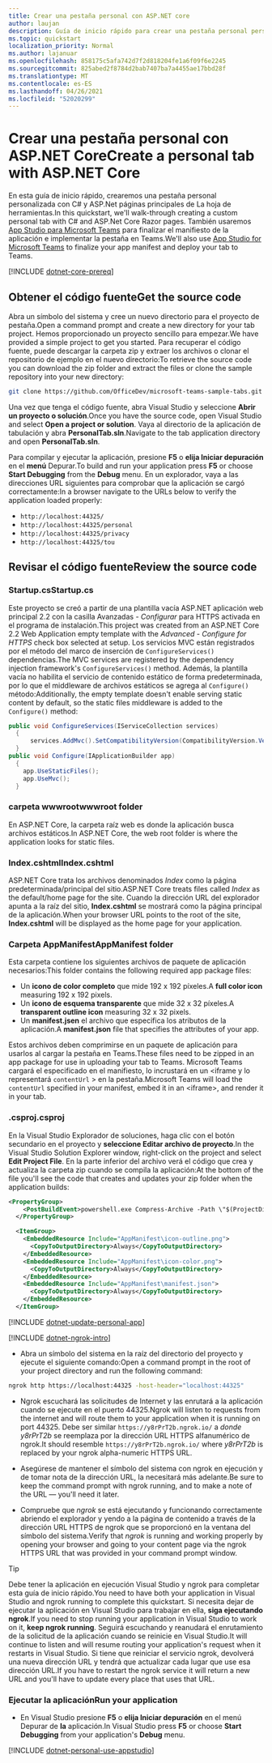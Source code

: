 ```yaml
---
title: Crear una pestaña personal con ASP.NET core
author: laujan
description: Guía de inicio rápido para crear una pestaña personal personalizada con ASP.NET Core.
ms.topic: quickstart
localization_priority: Normal
ms.author: lajanuar
ms.openlocfilehash: 858175c5afa742d7f2d818204fe1a6f09f6e2245
ms.sourcegitcommit: 825abed2f8784d2bab7407ba7a4455ae17bbd28f
ms.translationtype: MT
ms.contentlocale: es-ES
ms.lasthandoff: 04/26/2021
ms.locfileid: "52020299"
---
```

# <a name="create-a-personal-tab-with-aspnet-core"></a><span data-ttu-id="9eea8-103">Crear una pestaña personal con ASP.NET Core</span><span class="sxs-lookup"><span data-stu-id="9eea8-103">Create a personal tab with ASP.NET Core</span></span>

<span data-ttu-id="9eea8-104">En esta guía de inicio rápido, crearemos una pestaña personal personalizada con C# y ASP.Net páginas principales de La hoja de herramientas.</span><span class="sxs-lookup"><span data-stu-id="9eea8-104">In this quickstart, we'll walk-through creating a custom personal tab with C# and ASP.Net Core Razor pages.</span></span> <span data-ttu-id="9eea8-105">También usaremos [App Studio para Microsoft Teams](~/concepts/build-and-test/app-studio-overview.md) para finalizar el manifiesto de la aplicación e implementar la pestaña en Teams.</span><span class="sxs-lookup"><span data-stu-id="9eea8-105">We'll also use [App Studio for Microsoft Teams](~/concepts/build-and-test/app-studio-overview.md) to finalize your app manifest and deploy your tab to Teams.</span></span>

[!INCLUDE [dotnet-core-prereq](~/includes/tabs/dotnet-core-prereq.md)]

## <a name="get-the-source-code"></a><span data-ttu-id="9eea8-106">Obtener el código fuente</span><span class="sxs-lookup"><span data-stu-id="9eea8-106">Get the source code</span></span>

<span data-ttu-id="9eea8-107">Abra un símbolo del sistema y cree un nuevo directorio para el proyecto de pestaña.</span><span class="sxs-lookup"><span data-stu-id="9eea8-107">Open a command prompt and create a new directory for your tab project.</span></span> <span data-ttu-id="9eea8-108">Hemos proporcionado un proyecto sencillo para empezar.</span><span class="sxs-lookup"><span data-stu-id="9eea8-108">We have provided a simple project to get you started.</span></span> <span data-ttu-id="9eea8-109">Para recuperar el código fuente, puede descargar la carpeta zip y extraer los archivos o clonar el repositorio de ejemplo en el nuevo directorio:</span><span class="sxs-lookup"><span data-stu-id="9eea8-109">To retrieve the source code you can download the zip folder and extract the files or clone the sample repository into your new directory:</span></span>

```bash
git clone https://github.com/OfficeDev/microsoft-teams-sample-tabs.git
```

<span data-ttu-id="9eea8-110">Una vez que tenga el código fuente, abra Visual Studio y seleccione **Abrir un proyecto o solución**.</span><span class="sxs-lookup"><span data-stu-id="9eea8-110">Once you have the source code, open Visual Studio and select **Open a project or solution**.</span></span> <span data-ttu-id="9eea8-111">Vaya al directorio de la aplicación de tabulación y abra **PersonalTab.sln**.</span><span class="sxs-lookup"><span data-stu-id="9eea8-111">Navigate to the tab application directory and open **PersonalTab.sln**.</span></span>

<span data-ttu-id="9eea8-112">Para compilar y ejecutar la aplicación, presione **F5** o **elija Iniciar depuración** en el **menú** Depurar.</span><span class="sxs-lookup"><span data-stu-id="9eea8-112">To build and run your application press **F5** or choose **Start Debugging** from the **Debug** menu.</span></span> <span data-ttu-id="9eea8-113">En un explorador, vaya a las direcciones URL siguientes para comprobar que la aplicación se cargó correctamente:</span><span class="sxs-lookup"><span data-stu-id="9eea8-113">In a browser navigate to the URLs below to verify the application loaded properly:</span></span>

- `http://localhost:44325/`
- `http://localhost:44325/personal`
- `http://localhost:44325/privacy`
- `http://localhost:44325/tou`

## <a name="review-the-source-code"></a><span data-ttu-id="9eea8-114">Revisar el código fuente</span><span class="sxs-lookup"><span data-stu-id="9eea8-114">Review the source code</span></span>

### <a name="startupcs"></a><span data-ttu-id="9eea8-115">Startup.cs</span><span class="sxs-lookup"><span data-stu-id="9eea8-115">Startup.cs</span></span>

<span data-ttu-id="9eea8-116">Este proyecto se creó a partir de una plantilla vacía ASP.NET aplicación web principal 2.2 con la casilla Avanzadas *- Configurar* para HTTPS activada en el programa de instalación.</span><span class="sxs-lookup"><span data-stu-id="9eea8-116">This project was created from an ASP.NET Core 2.2 Web Application empty template with the *Advanced - Configure for HTTPS* check box selected at setup.</span></span> <span data-ttu-id="9eea8-117">Los servicios MVC están registrados por el método del marco de inserción de `ConfigureServices()` dependencias.</span><span class="sxs-lookup"><span data-stu-id="9eea8-117">The MVC services are registered by the dependency injection framework's `ConfigureServices()` method.</span></span> <span data-ttu-id="9eea8-118">Además, la plantilla vacía no habilita el servicio de contenido estático de forma predeterminada, por lo que el middleware de archivos estáticos se agrega al `Configure()` método:</span><span class="sxs-lookup"><span data-stu-id="9eea8-118">Additionally, the empty template doesn't enable serving static content by default, so the static files middleware is added to the `Configure()` method:</span></span>

```csharp
public void ConfigureServices(IServiceCollection services)
  {
      services.AddMvc().SetCompatibilityVersion(CompatibilityVersion.Version_2_2);
  }
public void Configure(IApplicationBuilder app)
  {
    app.UseStaticFiles();
    app.UseMvc();
  }
```

### <a name="wwwroot-folder"></a><span data-ttu-id="9eea8-119">carpeta wwwroot</span><span class="sxs-lookup"><span data-stu-id="9eea8-119">wwwroot folder</span></span>

<span data-ttu-id="9eea8-120">En ASP.NET Core, la carpeta raíz web es donde la aplicación busca archivos estáticos.</span><span class="sxs-lookup"><span data-stu-id="9eea8-120">In ASP.NET Core, the web root folder is where the application looks for static files.</span></span>

### <a name="indexcshtml"></a><span data-ttu-id="9eea8-121">Index.cshtml</span><span class="sxs-lookup"><span data-stu-id="9eea8-121">Index.cshtml</span></span>

<span data-ttu-id="9eea8-122">ASP.NET Core trata los archivos denominados *Index* como la página predeterminada/principal del sitio.</span><span class="sxs-lookup"><span data-stu-id="9eea8-122">ASP.NET Core treats files called *Index* as the default/home page for the site.</span></span> <span data-ttu-id="9eea8-123">Cuando la dirección URL del explorador apunta a la raíz del sitio, **Index.cshtml** se mostrará como la página principal de la aplicación.</span><span class="sxs-lookup"><span data-stu-id="9eea8-123">When your browser URL points to the root of the site, **Index.cshtml** will be displayed as the home page for your application.</span></span>

### <a name="appmanifest-folder"></a><span data-ttu-id="9eea8-124">Carpeta AppManifest</span><span class="sxs-lookup"><span data-stu-id="9eea8-124">AppManifest folder</span></span>

<span data-ttu-id="9eea8-125">Esta carpeta contiene los siguientes archivos de paquete de aplicación necesarios:</span><span class="sxs-lookup"><span data-stu-id="9eea8-125">This folder contains the following required app package files:</span></span>

- <span data-ttu-id="9eea8-126">Un **icono de color completo** que mide 192 x 192 píxeles.</span><span class="sxs-lookup"><span data-stu-id="9eea8-126">A **full color icon** measuring 192 x 192 pixels.</span></span>
- <span data-ttu-id="9eea8-127">Un **icono de esquema transparente** que mide 32 x 32 píxeles.</span><span class="sxs-lookup"><span data-stu-id="9eea8-127">A **transparent outline icon** measuring 32 x 32 pixels.</span></span>
- <span data-ttu-id="9eea8-128">Un **manifest.jsen** el archivo que especifica los atributos de la aplicación.</span><span class="sxs-lookup"><span data-stu-id="9eea8-128">A **manifest.json** file that specifies the attributes of your app.</span></span>

<span data-ttu-id="9eea8-129">Estos archivos deben comprimirse en un paquete de aplicación para usarlos al cargar la pestaña en Teams.</span><span class="sxs-lookup"><span data-stu-id="9eea8-129">These files need to be zipped in an app package for use in uploading your tab to Teams.</span></span> <span data-ttu-id="9eea8-130">Microsoft Teams cargará el especificado en el manifiesto, lo incrustará en un <iframe y lo representará `contentUrl` \> en la pestaña.</span><span class="sxs-lookup"><span data-stu-id="9eea8-130">Microsoft Teams will load the `contentUrl` specified in your manifest, embed it in an <iframe\>, and render it in your tab.</span></span>

### <a name="csproj"></a><span data-ttu-id="9eea8-131">.csproj</span><span class="sxs-lookup"><span data-stu-id="9eea8-131">.csproj</span></span>

<span data-ttu-id="9eea8-132">En la Visual Studio Explorador de soluciones, haga clic con el botón secundario en el proyecto y **seleccione Editar archivo de proyecto**.</span><span class="sxs-lookup"><span data-stu-id="9eea8-132">In the Visual Studio Solution Explorer window, right-click on the project and select **Edit Project File**.</span></span> <span data-ttu-id="9eea8-133">En la parte inferior del archivo verá el código que crea y actualiza la carpeta zip cuando se compila la aplicación:</span><span class="sxs-lookup"><span data-stu-id="9eea8-133">At the bottom of the file you'll see the code that creates and updates your zip folder when the application builds:</span></span>

```xml
<PropertyGroup>
    <PostBuildEvent>powershell.exe Compress-Archive -Path \"$(ProjectDir)AppManifest\*\" -DestinationPath \"$(TargetDir)tab.zip\" -Force</PostBuildEvent>
  </PropertyGroup>

  <ItemGroup>
    <EmbeddedResource Include="AppManifest\icon-outline.png">
      <CopyToOutputDirectory>Always</CopyToOutputDirectory>
    </EmbeddedResource>
    <EmbeddedResource Include="AppManifest\icon-color.png">
      <CopyToOutputDirectory>Always</CopyToOutputDirectory>
    </EmbeddedResource>
    <EmbeddedResource Include="AppManifest\manifest.json">
      <CopyToOutputDirectory>Always</CopyToOutputDirectory>
    </EmbeddedResource>
  </ItemGroup>
```

[!INCLUDE  [dotnet-update-personal-app](~/includes/tabs/dotnet-update-personal-app.md)]

[!INCLUDE [dotnet-ngrok-intro](~/includes/tabs/dotnet-ngrok-intro.md)]

- <span data-ttu-id="9eea8-134">Abra un símbolo del sistema en la raíz del directorio del proyecto y ejecute el siguiente comando:</span><span class="sxs-lookup"><span data-stu-id="9eea8-134">Open a command prompt in the root of your project directory and run the following command:</span></span>

```bash
ngrok http https://localhost:44325 -host-header="localhost:44325"
```

- <span data-ttu-id="9eea8-135">Ngrok escuchará las solicitudes de Internet y las enrutará a la aplicación cuando se ejecute en el puerto 44325.</span><span class="sxs-lookup"><span data-stu-id="9eea8-135">Ngrok will listen to requests from the internet and will route them to your application when it is running on port 44325.</span></span>  <span data-ttu-id="9eea8-136">Debe ser similar `https://y8rPrT2b.ngrok.io/` a *donde y8rPrT2b* se reemplaza por la dirección URL HTTPS alfanumérico de ngrok.</span><span class="sxs-lookup"><span data-stu-id="9eea8-136">It should resemble `https://y8rPrT2b.ngrok.io/` where *y8rPrT2b* is replaced by your ngrok alpha-numeric HTTPS URL.</span></span>

- <span data-ttu-id="9eea8-137">Asegúrese de mantener el símbolo del sistema con ngrok en ejecución y de tomar nota de la dirección URL, la necesitará más adelante.</span><span class="sxs-lookup"><span data-stu-id="9eea8-137">Be sure to keep the command prompt with ngrok running, and to make a note of the URL — you'll need it later.</span></span>

- <span data-ttu-id="9eea8-138">Compruebe que *ngrok* se está ejecutando y funcionando correctamente abriendo el explorador y yendo a la página de contenido a través de la dirección URL HTTPS de ngrok que se proporcionó en la ventana del símbolo del sistema.</span><span class="sxs-lookup"><span data-stu-id="9eea8-138">Verify that *ngrok* is running and working properly by opening your browser and going to your content page via the ngrok HTTPS URL that was provided in your command prompt window.</span></span>

>[!TIP]
><span data-ttu-id="9eea8-139">Debe tener la aplicación en ejecución Visual Studio y ngrok para completar esta guía de inicio rápido.</span><span class="sxs-lookup"><span data-stu-id="9eea8-139">You need to have both your application in Visual Studio and ngrok running to complete this quickstart.</span></span> <span data-ttu-id="9eea8-140">Si necesita dejar de ejecutar la aplicación en Visual Studio para trabajar en ella, **siga ejecutando ngrok**.</span><span class="sxs-lookup"><span data-stu-id="9eea8-140">If you need to stop running your application in Visual Studio to work on it, **keep ngrok running**.</span></span> <span data-ttu-id="9eea8-141">Seguirá escuchando y reanudará el enrutamiento de la solicitud de la aplicación cuando se reinicie en Visual Studio.</span><span class="sxs-lookup"><span data-stu-id="9eea8-141">It will continue to listen and will resume routing your application's request when it restarts in Visual Studio.</span></span> <span data-ttu-id="9eea8-142">Si tiene que reiniciar el servicio ngrok, devolverá una nueva dirección URL y tendrá que actualizar cada lugar que use esa dirección URL.</span><span class="sxs-lookup"><span data-stu-id="9eea8-142">If you have to restart the ngrok service it will return a new URL and you'll have to update every place that uses that URL.</span></span>

### <a name="run-your-application"></a><span data-ttu-id="9eea8-143">Ejecutar la aplicación</span><span class="sxs-lookup"><span data-stu-id="9eea8-143">Run your application</span></span>

- <span data-ttu-id="9eea8-144">En Visual Studio presione **F5** o **elija Iniciar depuración** en el menú Depurar de **la** aplicación.</span><span class="sxs-lookup"><span data-stu-id="9eea8-144">In Visual Studio press **F5** or choose **Start Debugging** from your application's **Debug** menu.</span></span>

[!INCLUDE [dotnet-personal-use-appstudio](~/includes/tabs/dotnet-personal-use-appstudio.md)]
